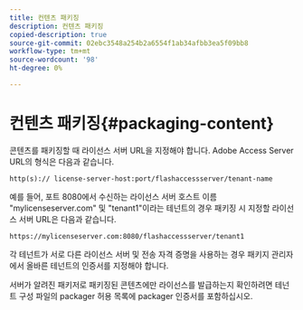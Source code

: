 ```yaml
---
title: 컨텐츠 패키징
description: 컨텐츠 패키징
copied-description: true
source-git-commit: 02ebc3548a254b2a6554f1ab34afbb3ea5f09bb8
workflow-type: tm+mt
source-wordcount: '98'
ht-degree: 0%

---
```


# 컨텐츠 패키징{#packaging-content}

콘텐츠를 패키징할 때 라이선스 서버 URL을 지정해야 합니다. Adobe Access Server URL의 형식은 다음과 같습니다.

```
http(s):// license-server-host:port/flashaccessserver/tenant-name
```

예를 들어, 포트 8080에서 수신하는 라이선스 서버 호스트 이름 &quot;mylicenseserver.com&quot; 및 &quot;tenant1&quot;이라는 테넌트의 경우 패키징 시 지정할 라이선스 서버 URL은 다음과 같습니다.

```
https://mylicenseserver.com:8080/flashaccessserver/tenant1
```

각 테넌트가 서로 다른 라이선스 서버 및 전송 자격 증명을 사용하는 경우 패키지 관리자에서 올바른 테넌트의 인증서를 지정해야 합니다.

서버가 알려진 패키저로 패키징된 콘텐츠에만 라이선스를 발급하는지 확인하려면 테넌트 구성 파일의 packager 허용 목록에 packager 인증서를 포함하십시오.
